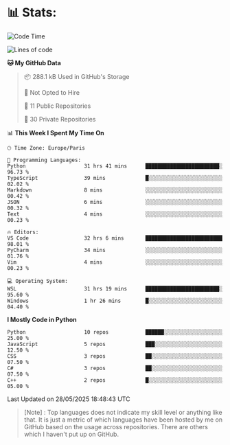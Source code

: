 

<h1>📊 Stats:</h1>

<!--START_SECTION:waka-->
![Code Time](http://img.shields.io/badge/Code%20Time-914%20hrs%201%20min-blue)

![Lines of code](https://img.shields.io/badge/From%20Hello%20World%20I%27ve%20Written-6.6%20million%20lines%20of%20code-blue)

**🐱 My GitHub Data** 

> 📦 288.1 kB Used in GitHub's Storage 
 > 
> 🚫 Not Opted to Hire
 > 
> 📜 11 Public Repositories 
 > 
> 🔑 30 Private Repositories 
 > 
📊 **This Week I Spent My Time On** 

```text
🕑︎ Time Zone: Europe/Paris

💬 Programming Languages: 
Python                   31 hrs 41 mins      ████████████████████████░   96.73 % 
TypeScript               39 mins             █░░░░░░░░░░░░░░░░░░░░░░░░   02.02 % 
Markdown                 8 mins              ░░░░░░░░░░░░░░░░░░░░░░░░░   00.42 % 
JSON                     6 mins              ░░░░░░░░░░░░░░░░░░░░░░░░░   00.32 % 
Text                     4 mins              ░░░░░░░░░░░░░░░░░░░░░░░░░   00.23 % 

🔥 Editors: 
VS Code                  32 hrs 6 mins       █████████████████████████   98.01 % 
PyCharm                  34 mins             ░░░░░░░░░░░░░░░░░░░░░░░░░   01.76 % 
Vim                      4 mins              ░░░░░░░░░░░░░░░░░░░░░░░░░   00.23 % 

💻 Operating System: 
WSL                      31 hrs 19 mins      ████████████████████████░   95.60 % 
Windows                  1 hr 26 mins        █░░░░░░░░░░░░░░░░░░░░░░░░   04.40 % 
```

**I Mostly Code in Python** 

```text
Python                   10 repos            ██████░░░░░░░░░░░░░░░░░░░   25.00 % 
JavaScript               5 repos             ███░░░░░░░░░░░░░░░░░░░░░░   12.50 % 
CSS                      3 repos             ██░░░░░░░░░░░░░░░░░░░░░░░   07.50 % 
C#                       3 repos             ██░░░░░░░░░░░░░░░░░░░░░░░   07.50 % 
C++                      2 repos             █░░░░░░░░░░░░░░░░░░░░░░░░   05.00 % 
```




 Last Updated on 28/05/2025 18:48:43 UTC
<!--END_SECTION:waka-->

 > [Note] : Top languages does not indicate my skill level or anything like that. It is just a metric of which languages have been hosted by me on GitHub based on the usage across repositories. There are others which I haven't put up on GitHub.</span>
